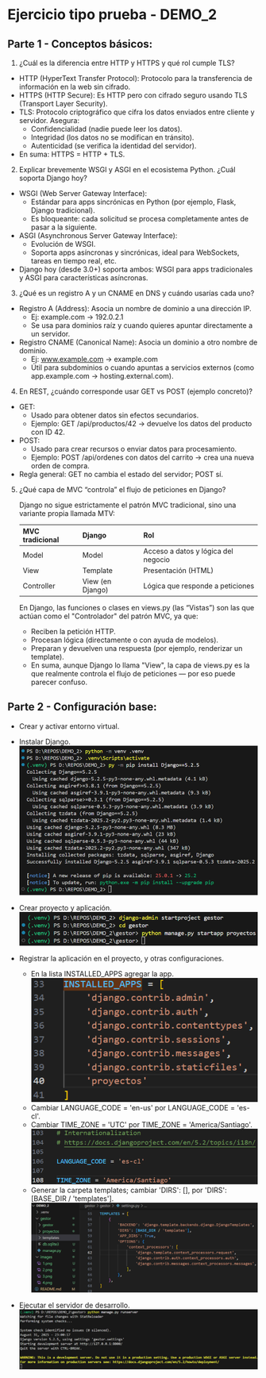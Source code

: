 # Ejercicio tipo prueba - DEMO_2

## Parte 1 - Conceptos básicos:

1. ¿Cuál es la diferencia entre HTTP y HTTPS y qué rol cumple TLS?
- HTTP (HyperText Transfer Protocol): Protocolo para la transferencia de información en la web sin cifrado.
- HTTPS (HTTP Secure): Es HTTP pero con cifrado seguro usando TLS (Transport Layer Security).
- TLS: Protocolo criptográfico que cifra los datos enviados entre cliente y servidor. Asegura:
    - Confidencialidad (nadie puede leer los datos).
    - Integridad (los datos no se modifican en tránsito).
    - Autenticidad (se verifica la identidad del servidor).
- En suma: HTTPS = HTTP + TLS.

2. Explicar brevemente WSGI y ASGI en el ecosistema Python. ¿Cuál soporta Django hoy?
- WSGI (Web Server Gateway Interface):
    - Estándar para apps sincrónicas en Python (por ejemplo, Flask, Django tradicional).
    - Es bloqueante: cada solicitud se procesa completamente antes de pasar a la siguiente.
- ASGI (Asynchronous Server Gateway Interface):
    - Evolución de WSGI.
    - Soporta apps asíncronas y sincrónicas, ideal para WebSockets, tareas en tiempo real, etc.
- Django hoy (desde 3.0+) soporta ambos: WSGI para apps tradicionales y ASGI para características asíncronas.

3. ¿Qué es un registro A y un CNAME en DNS y cuándo usarías cada uno?
- Registro A (Address): Asocia un nombre de dominio a una dirección IP.
    - Ej: example.com → 192.0.2.1
    - Se usa para dominios raíz y cuando quieres apuntar directamente a un servidor.
- Registro CNAME (Canonical Name): Asocia un dominio a otro nombre de dominio.
    - Ej: www.example.com → example.com
    - Útil para subdominios o cuando apuntas a servicios externos (como app.example.com → hosting.external.com).

4. En REST, ¿cuándo corresponde usar GET vs POST (ejemplo concreto)?
- GET:
    - Usado para obtener datos sin efectos secundarios.
    - Ejemplo: GET /api/productos/42 → devuelve los datos del producto con ID 42.
- POST:
    - Usado para crear recursos o enviar datos para procesamiento.
    - Ejemplo: POST /api/ordenes con datos del carrito → crea una nueva orden de compra.
- Regla general: GET no cambia el estado del servidor; POST sí.

5. ¿Qué capa de MVC “controla” el flujo de peticiones en Django?

    Django no sigue estrictamente el patrón MVC tradicional, sino una variante propia llamada MTV:

    | MVC tradicional | Django           | Rol                                 |
    | --------------- | ---------------- | ----------------------------------- |
    | Model           | Model            | Acceso a datos y lógica del negocio |
    | View            | Template         | Presentación (HTML)                 |
    | Controller      | View (en Django) | Lógica que responde a peticiones    |

    En Django, las funciones o clases en views.py (las “Vistas”) son las que actúan como el "Controlador" del patrón MVC, ya que:

    - Reciben la petición HTTP.
    - Procesan lógica (directamente o con ayuda de modelos).
    - Preparan y devuelven una respuesta (por ejemplo, renderizar un template).
    - En suma, aunque Django lo llama "View", la capa de views.py es la que realmente controla el flujo de peticiones — por eso puede parecer confuso.

## Parte 2 - Configuración base:

- Crear y activar entorno virtual.
- Instalar Django.
![Creación y activación de entorno virtual; instalación de Django](images/1.png)

- Crear proyecto y aplicación.
![Creación del proyecto y la aplicación](images/2.png)

- Registrar la aplicación en el proyecto, y otras configuraciones.
    - En la lista INSTALLED_APPS agregar la app.
    ![INSTALLED_APPS](images/3.png)
    - Cambiar LANGUAGE_CODE = 'en-us' por LANGUAGE_CODE = 'es-cl'.
    - Cambiar TIME_ZONE = 'UTC' por TIME_ZONE = 'America/Santiago'.
    ![LANGUAGE_CODE & TIME_ZONE](images/4.png)
    - Generar la carpeta templates; cambiar 'DIRS': [], por 'DIRS': [BASE_DIR / 'templates'].
    ![DIRS](images/5.png)

- Ejecutar el servidor de desarrollo.
![Servidor](images/6.png)